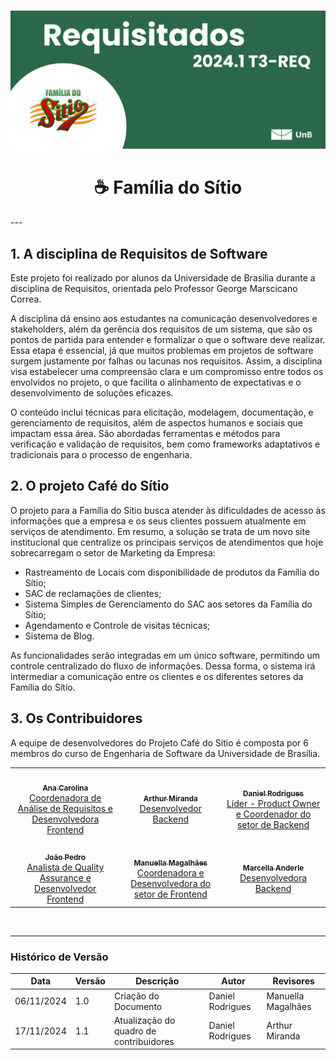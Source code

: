#
![Banner Requisitados e Família do Sítio](./assets/BannerHome.png)

<div align="center">
<h1><b>☕ Família do Sítio</b></h1>
</div>
---

## 1. A disciplina de Requisitos de Software 

Este projeto foi realizado por alunos da Universidade de Brasilia durante a disciplina de Requisitos, orientada pelo Professor George Marscicano Correa.

A disciplina dá ensino aos estudantes na comunicação desenvolvedores e stakeholders, além da gerência dos requisitos de um sistema, que são os pontos de partida para entender e formalizar o que o software deve realizar. Essa etapa é essencial, já que muitos problemas em projetos de software surgem justamente por falhas ou lacunas nos requisitos. Assim, a disciplina visa estabelecer uma compreensão clara e um compromisso entre todos os envolvidos no projeto, o que facilita o alinhamento de expectativas e o desenvolvimento de soluções eficazes.

O conteúdo inclui técnicas para elicitação, modelagem, documentação, e gerenciamento de requisitos, além de aspectos humanos e sociais que impactam essa área. São abordadas ferramentas e métodos para verificação e validação de requisitos, bem como frameworks adaptativos e tradicionais para o processo de engenharia.

## 2. O projeto Café do Sítio

O projeto para a Família do Sítio busca atender às dificuldades de acesso às informações que a empresa e os seus clientes possuem atualmente em serviços de atendimento. Em resumo, a solução se trata de um novo site institucional que centralize os principais serviços de atendimentos que hoje sobrecarregam o setor de Marketing da Empresa:

- Rastreamento de Locais com disponibilidade de produtos da Família do Sítio;
- SAC de reclamações de clientes;
- Sistema Simples de Gerenciamento do SAC aos setores da Família do Sítio;
- Agendamento e Controle de visitas técnicas;
- Sistema de Blog.

As funcionalidades serão integradas em um único software, permitindo um controle centralizado do fluxo de informações. Dessa forma, o sistema irá intermediar a comunicação entre os clientes e os diferentes setores da Família do Sítio.

## 3. Os Contribuidores
A equipe de desenvolvedores do Projeto Café do Sítio é composta por 6 membros do curso de Engenharia de Software da Universidade de Brasília.

<div align="center">
  <table>
    <tr>
      <td align="center"><a href="https://github.com/anawcarol"><img style="border-radius: 50%;" src="https://github.com/anawcarol.png" width="100px;" alt=""/><br /><sub><b>Ana Carolina</b></sub></a><br /><a href="https://github.com/anawcarol" title="Rocketseat">Coordenadora de Análise de Requisitos e Desenvolvedora Frontend</a></td>
      <td align="center"><a href="https://github.com/arthur-suares"><img style="border-radius: 50%;" src="https://github.com/arthur-suares.png" width="100px;" alt=""/><br /><sub><b>Arthur Miranda</b></sub></a><br /><a href="https://github.com/arthur-suares" title="Rocketseat">Desenvolvedor Backend</a></td>
      <td align="center"><a href="https://github.com/DanielRogs"><img style="border-radius: 50%;" src="https://github.com/DanielRogs.png" width="100px;" alt=""/><br /><sub><b>Daniel Rodrigues</b></sub></a><br /><a href="https://github.com/DanielRogs" title="Rocketseat">Líder - Product Owner e Coordenador do setor de Backend</a></td>
      </tr>
      <tr>
      <td align="center"><a href="https://github.com/JoaoODragonborn"><img style="border-radius: 50%;" src="https://github.com/JoaoODragonborn.png" width="100px;" alt=""/><br /><sub><b>João Pedro</b></sub></a><br /><a href="https://github.com/JoaoODragonborn" title="Rocketseat">Analista de Quality Assurance e Desenvolvedor Frontend</a></td>
      <td align="center"><a href="https://github.com/manuvaladares"><img style="border-radius: 50%;" src="https://github.com/manuvaladares.png" width="100px;" alt=""/><br /><sub><b>Manuella Magalhães</b></sub></a><br /><a href="https://github.com/manuvaladares" title="Rocketseat">Coordenadora e Desenvolvedora do setor de Frontend</a></td>
      <td align="center"><a href="https://github.com/marcellaanderle"><img style="border-radius: 50%;" src="https://github.com/marcellaanderle.png" width="100px;" alt=""/><br /><sub><b>Marcella Anderle</b></sub></a><br /><a href="https://github.com/marcellaanderle" title="Rocketseat">Desenvolvedora Backend</a></td>
  </table>
</div>

<br>

---
### Histórico de Versão
Data     | Versão | Descrição | Autor | Revisores 
-------- | ------ | --------- | ----- | ---------
06/11/2024 | 1.0 | Criação do Documento | Daniel Rodrigues | Manuella Magalhães
17/11/2024 | 1.1 | Atualização do quadro de contribuidores | Daniel Rodrigues | Arthur Miranda